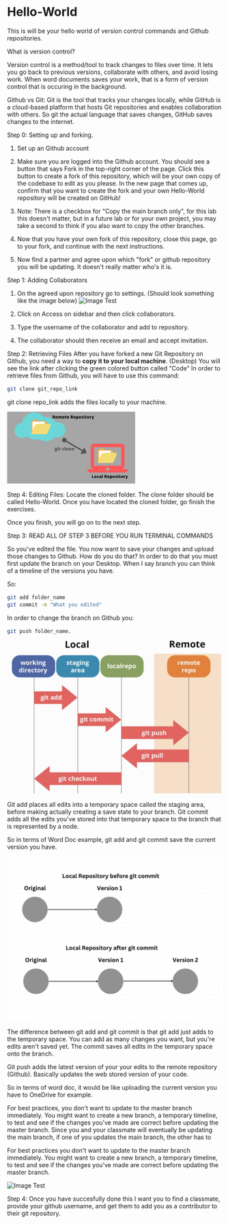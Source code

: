 # Hello-World
This is will be your hello world of version control commands and Github repositories. 

What is version control?

Version control is a method/tool to track changes to files over time. It lets you go back to previous versions, collaborate with others, and avoid losing work. When word documents saves your work, that is a form of version control that is occuring in the background. 

Github vs Git:
Git is the tool that tracks your changes locally, while GitHub is a cloud-based platform that hosts Git repositories and enables collaboration with others. So git the actual language that saves changes, GitHub saves changes to the internet. 

Step 0: Setting up and forking. 
  1. Set up an Github account
     
  3. Make sure you are logged into the Github account. You should see a button that says Fork in the top-right corner of the page. Click this button to create a fork of this repository, which will be your own copy of the codebase to edit as you please. In the new page that comes up, confirm that you want to create the fork and your own Hello-World repository will be created on GitHub!
     
  4. Note: There is a checkbox for "Copy the main branch only", for this lab this doesn't matter, but in a future lab or for your own project, you may take a second to think if you also want to copy the other branches.

  5. Now that you have your own fork of this repository, close this page, go to your fork, and continue with the next instructions.
  
  6. Now find a partner and agree upon which "fork" or github repository you will be updating. It doesn't really matter who's it is. 

Step 1: Adding Collaborators

  1. On the agreed upon repository go to settings. (Should look something like the image below)
![Image Test](/Images/Collaborators.png)  

  3. Click on Access on sidebar and then click collaborators.
  
  4. Type the username of the collaborator and add to repository.
  
  5.  The collaborator should then receive an email and accept invitation. 

Step 2: Retrieving Files
After you have forked a new Git Repository on Github, you need a way to **copy it to your local machine**. (Desktop)
You will see the link after clicking the green colored button called "Code"
In order to retrieve files from Github, you will have to use this command:

```bash
git clone git_repo_link
```

git clone repo_link adds the files locally to your machine.

![Image Test](/Images/git%20clone.png)

Step 4: Editing Files:
Locate the cloned folder. The clone folder should be called Hello-World. 
Once you have located the cloned folder, go finish the exercises. 

Once you finish, you will go on to the next step. 

Step 3:
READ ALL OF STEP 3 BEFORE YOU RUN TERMINAL COMMANDS

So you've edited the file. You now want to save your changes and upload those changes to Github. 
How do you do that?
In order to do that you must first update the branch on your Desktop. When I say branch you can think of a timeline of the versions you have. 

So:
```bash
git add folder_name 
git commit -m "What you edited"
```

In order to change the branch on Github you:
```bash
git push folder_name. 
```

![Image Test](/Images/gitadd.png)

Git add places all edits into a temporary space called the staging area, before making actually creating a save state to your branch. 
Git commit adds all the edits you've stored into that temporary space to the branch that is represented by a node. 

So in terms of Word Doc example, git add and git commit save the current version you have. 

![Image Test](/Images/git%20commit.png)

The difference between git add and git commit is that git add just adds to the temporary space. 
You can add as many changes you want, but you're edits aren't saved yet. The commit saves all edits in the temporary space onto the branch. 

Git push adds the latest version of your your edits to the remote repository (Github). Basically updates the web stored version of your code. 

So in terms of word doc, it would be like uploading the current version you have to OneDrive for example. 

For best practices, you don't want to update to the master branch immediately. You might want to create a new branch, a temporary timeline, to test and see if the changes you've made are correct before updating the master branch. Since you and your classmate will eventually be updating the main branch, if one of you updates the main branch, the other has to 



For best practices you don't want to update to the master branch immediately. You might want to create a new branch, a temporary timeline, to test and see if the changes you've made are correct before updating the master branch. 

![Image Test](/Images/branching.png)



Step 4:
Once you have succesfully done this I want you to find a classmate, provide your github username, and get them to add you as a contributor to their git repository. 







